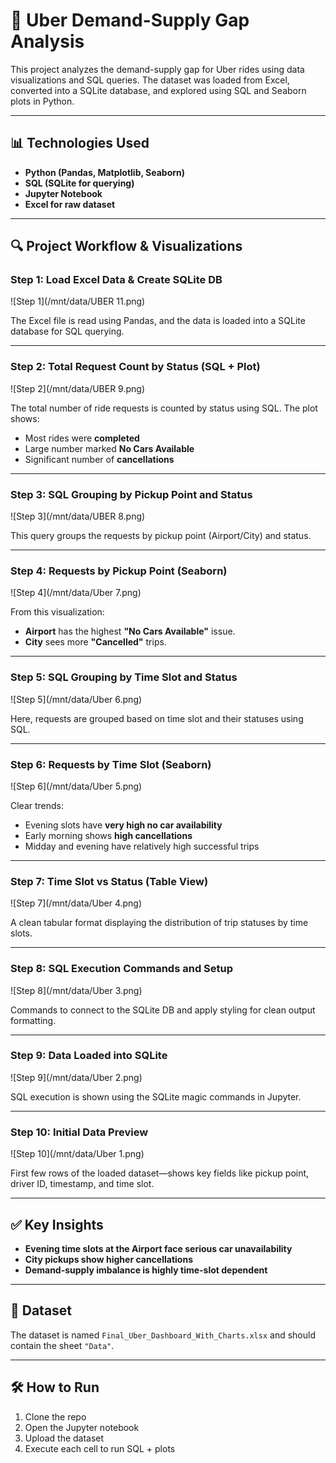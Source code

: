 
# 🚕 Uber Demand-Supply Gap Analysis

This project analyzes the demand-supply gap for Uber rides using data visualizations and SQL queries. The dataset was loaded from Excel, converted into a SQLite database, and explored using SQL and Seaborn plots in Python.

---

## 📊 Technologies Used

- **Python (Pandas, Matplotlib, Seaborn)**
- **SQL (SQLite for querying)**
- **Jupyter Notebook**
- **Excel for raw dataset**

---

## 🔍 Project Workflow & Visualizations

### Step 1: Load Excel Data & Create SQLite DB
![Step 1](/mnt/data/UBER 11.png)

The Excel file is read using Pandas, and the data is loaded into a SQLite database for SQL querying.

---

### Step 2: Total Request Count by Status (SQL + Plot)
![Step 2](/mnt/data/UBER 9.png)

The total number of ride requests is counted by status using SQL. The plot shows:
- Most rides were **completed**
- Large number marked **No Cars Available**
- Significant number of **cancellations**

---

### Step 3: SQL Grouping by Pickup Point and Status
![Step 3](/mnt/data/UBER 8.png)

This query groups the requests by pickup point (Airport/City) and status.

---

### Step 4: Requests by Pickup Point (Seaborn)
![Step 4](/mnt/data/Uber 7.png)

From this visualization:
- **Airport** has the highest **"No Cars Available"** issue.
- **City** sees more **"Cancelled"** trips.

---

### Step 5: SQL Grouping by Time Slot and Status
![Step 5](/mnt/data/Uber 6.png)

Here, requests are grouped based on time slot and their statuses using SQL.

---

### Step 6: Requests by Time Slot (Seaborn)
![Step 6](/mnt/data/Uber 5.png)

Clear trends:
- Evening slots have **very high no car availability**
- Early morning shows **high cancellations**
- Midday and evening have relatively high successful trips

---

### Step 7: Time Slot vs Status (Table View)
![Step 7](/mnt/data/Uber 4.png)

A clean tabular format displaying the distribution of trip statuses by time slots.

---

### Step 8: SQL Execution Commands and Setup
![Step 8](/mnt/data/Uber 3.png)

Commands to connect to the SQLite DB and apply styling for clean output formatting.

---

### Step 9: Data Loaded into SQLite
![Step 9](/mnt/data/Uber 2.png)

SQL execution is shown using the SQLite magic commands in Jupyter.

---

### Step 10: Initial Data Preview
![Step 10](/mnt/data/Uber 1.png)

First few rows of the loaded dataset—shows key fields like pickup point, driver ID, timestamp, and time slot.

---

## ✅ Key Insights

- **Evening time slots at the Airport face serious car unavailability**
- **City pickups show higher cancellations**
- **Demand-supply imbalance is highly time-slot dependent**

---

## 📁 Dataset

The dataset is named `Final_Uber_Dashboard_With_Charts.xlsx` and should contain the sheet `"Data"`.

---

## 🛠 How to Run

1. Clone the repo
2. Open the Jupyter notebook
3. Upload the dataset
4. Execute each cell to run SQL + plots
